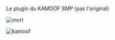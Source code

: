 Le plugin du KAMOOF SMP (pas l'original)

![mort](https://github.com/user-attachments/assets/5b0811c9-c99d-44d5-b1b6-2f62b8295e6e)

![kamoof](https://github.com/user-attachments/assets/fe72d6cf-8d45-4d12-80e3-cefa1c829506)

